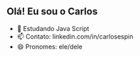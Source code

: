 ## Olá! Eu sou o Carlos

- 🌱 Estudando Java Script
- 📫 Contato: linkedin.com/in/carlosespin
- 😄 Pronomes: ele/dele

